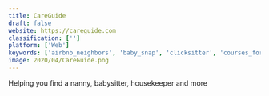 ```yaml
---
title: CareGuide
draft: false 
website: https://careguide.com
classification: ['']
platform: ['Web']
keywords: ['airbnb_neighbors', 'baby_snap', 'clicksitter', 'courses_forest', 'glow_baby', 'heaps', 'hugedomains', 'jugglr', 'kangado', 'little_sleeper', 'momtrusted', 'neighborly', 'neighbourly_by_google', 'nextdoor_now', 'orcas', 'owlet_baby_monitor', 'picniic', 'squad', 'thistle', 'winnie', 'winnie_childcare_search']
image: 2020/04/CareGuide.png
---
```

Helping you find a nanny, babysitter, housekeeper and more
